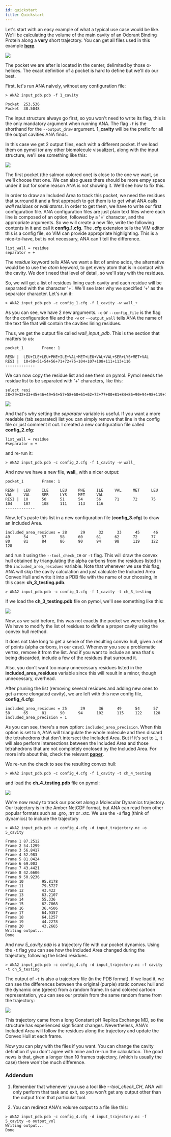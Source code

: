 ```yaml
---
id: quickstart  
title: Quickstart  
---
```


Let's start with an easy example of what a typical use case would be like.
We'll be calculating the volume of the main cavity of an Odorant Binding Protein along
a **very** short trajectory.
You can get all files used in this example [**here**](https://github.com/anadynamics/ANA2/tree/master/aux/quickstart).

![](assets/quickstart/quickstart_1.png)

The pocket we are after is located in the center, delimited by those α-helices.
The exact definition of a pocket is hard to define but we'll do our best.

First, let's run ANA naively, without any configuration file:

```
> ANA2 input_pdb.pdb -f 1_cavity

Pocket  253.536
Pocket  38.5048
```

The input structure always go first, so you won't need to write its flag, this
is the only mandatory argument when running ANA. The flag `-f` is the shorthand
for the `--output_draw` argument. **1_cavity** will be the prefix for all
the output cavities ANA finds. 

In this case we get 2 output files, each with a different pocket. If we load
them on pymol (or any other biomolecule visualizer), along with the input
structure, we'll see something like this:

![](assets/quickstart/quickstart_2.png)

The first pocket (the salmon colored one) is close to the one we want, so
we'll choose that one. We can also guess there should be more empy space under
it but for some reason ANA is not showing it. We'll see how to fix this.

In order to draw an Included Area to track this pocket, we need the residues
that surround it and a first approach to get them is to get what ANA calls
*wall residues* or *wall atoms*.
In order to get them, we have to write our first configuration file. ANA
configuration files are just plain text files where each line is composed of an
option, followed by a '=' character, and the appropriate arguments. So we will
create a new file, write the following contents in it and call it
**config_1.cfg**. The **.cfg** extension tells the VIM editor this is a config
file, so VIM can provide appropriate highlighting. This is a nice-to-have, but is
not necessary, ANA can't tell the difference.

```
list_wall = residue
separator = +
```

The *residue* keyword tells ANA we want a list of amino acids, the
alternative would be to use the *atom* keyword, to get every atom that is in
contact with the cavity. We don't need that level of detail, so we'll stay with
the residues.

So, we will get a list of residues lining each cavity and each residue will be
separated with the character '+'. We'll see later why we specified '+' as the
separator character. Let's run it:

```
> ANA2 input_pdb.pdb -c config_1.cfg -f 1_cavity -w wall_+
```

As you can see, we have 2 new arguments. `-c` or `--config_file` is the flag
for the configuration file and the `-w` or `--output_wall` tells ANA the name of
the text file that will contain the cavities lining residues.

Thus, we get the output file called *wall_input_pdb*. This is the section that
matters to us:

```
pocket_1        Frame: 1

RESN |  LEU+ILE+LEU+PHE+ILE+VAL+MET+LEU+VAL+VAL+SER+LYS+MET+VAL
RESI |  10+50+51+54+56+71+72+75+104+107+108+111+113+116
-------------
```

We can now copy the residue list and see them on pymol. Pymol needs the residue
list to be separated with '+' characters, like this:

```
select resi 28+29+32+33+45+46+49+54+57+58+60+61+62+72+77+80+81+84+86+90+94+98+119+122+128
```

![](assets/quickstart/quickstart_3.png)

And that's why setting the *separator* variable is useful. If you want a more
readable (tab separated) list you can simply remove that line in the config
file or just comment it out. I created a new configuration file called
**config_2.cfg**:

```
list_wall = residue
#separator = +
```

and re-run it:

```
> ANA2 input_pdb.pdb -c config_2.cfg -f 1_cavity -w wall_
```

And now we have a new file, **wall_** with a nicer output:

```
pocket_1        Frame: 1

RESN |  LEU     ILE     LEU     PHE     ILE     VAL     MET     LEU     VAL     VAL     SER     LYS     MET     VAL
RESI |  10      50      51      54      56      71      72      75      104     107     108     111     113     116
-------------  
```

Now, let's paste this list in a new configuration file (**config_3.cfg**) to draw an Included Area.

```
included_area_residues = 28      29      32      33      45      46      49      54      57      58      60      61      62      72      77      80      81      84      86      90      94      98      119     122     128 
```

and run it using the `--tool_check_CH` or `-t` flag. This will draw the convex
hull obtained by triangulating the alpha carbons from the residues listed in the 
`included_area_residues` variable. Note that whenever we use this flag, ANA
will skip the cavity calculation and just calculate the Included Area Convex
Hull and write it into a PDB file with the name of our choosing, in this case:
**ch_3_testing.pdb**.

```
> ANA2 input_pdb.pdb -c config_3.cfg -f 1_cavity -t ch_3_testing
```
If we load the **ch_3_testing.pdb** file on pymol, we'll see something like this:

![](assets/quickstart/quickstart_4.png)

Now, as we said before, this was not exactly the pocket we were looking for. We
have to modify the list of residues to define a proper cavity using the convex
hull method.

It does not take long to get a sense of the resulting convex hull, given a set
of points (alpha carbons, in our case). Whenever you see a problematic vertex,
remove it from the list. And if you want to include an area that's being
discarded, include a few of the residues that surround it.

Also, you don't want too many unnecessary residues listed in the
**included_area_residues** variable since this will result in a minor, though
unnecessary, overhead.

After pruning the list (removing several residues and adding new ones to
get a more elongated cavity), we are left with this new config file, **config_4.cfg**:

```
included_area_residues = 25      29      36      49      54      57      58      65      81      90      94      102      115     122     128 
included_area_precision = 1
```

As you can see, there's a new option: `included_area_precision`. When this
option is set to `0`, ANA will triangulate the whole molecule and then discard
the tetrahedrons that don't intersect the Included Area. But if it's set to
`1`, it will also perform intersections between the Included Area and those
tetrahedrons that are not completely enclosed by the Included Area. For more
info about this, check the relevant [**paper**](https://pubs.acs.org/doi/10.1021/acs.jctc.7b00744#:~:text=We%20make%20use%20of%20variations,volume%20exhibit%20more%20flexible%20cavities.).

We re-run the check to see the resulting convex hull:

```
> ANA2 input_pdb.pdb -c config_4.cfg -f 1_cavity -t ch_4_testing
```
and load the **ch_4_testing.pdb** file on pymol:

![](assets/quickstart/quickstart_5.png)

We're now ready to track our pocket along a Molecular Dynamics trajectory. Our
trajectory is in the Amber NetCDF format, but ANA can read from other popular
formats such as .gro, .trr or .xtc. 
We use the `-d` flag (think of dynamics) to include the trajectory

```
> ANA2 input_pdb.pdb -c config_4.cfg -d input_trajectory.nc -o 5_cavity

Frame 1 87.2512
Frame 2 54.1299
Frame 3 56.8417
Frame 4 52.983
Frame 5 81.8424
Frame 6 69.003
Frame 7 43.4421
Frame 8 42.6606
Frame 9 50.9236
Frame 10        95.8178
Frame 11        79.5727
Frame 12        43.422
Frame 13        63.2107
Frame 14        55.336
Frame 15        62.7068
Frame 16        36.4506
Frame 17        64.9357
Frame 18        64.1257
Frame 19        44.2278
Frame 20        43.2665
Writing output...
Done
```

And now *5_cavity.pdb* is a trajectory file with our pocket dynamics. 
Using the `-t` flag you can see how the Included Area changed during the
trajectory, following the listed residues.

```
> ANA2 input_pdb.pdb -c config_4.cfg -d input_trajectory.nc -f cavity -t ch_5_testing
```

The output of `-t` is also a trajectory file (in the PDB format). If we
load it, we can see the differences between the original (purple) static convex
hull and the dynamic one (green) from a random frame. In sand colored cartoon
representation, you can see our protein from the same random frame from the
trajectory:

![](assets/quickstart/quickstart_6.png)

This trajectory came from a long Constant pH Replica Exchange MD, so the
structure has experienced significant changes. Nevertheless, ANA's Included Area
will follow the residues along the trajectory and update the Convex Hull at
each frame.

Now you can play with the files if you want. You can change the cavity
definition if you don't agree with mine and re-run the calculation. The good
news is that, given a longer than 10 frames trajectory, (which is usually the
case) there won't be much difference.


### Addendum

1. Remember that whenever you use a tool like *--tool_check_CH*, ANA will only perform
that task and exit, so you won't get any output other than the output from
that particular tool.

2. You can redirect ANA's volume output to a file like this:
```
> ANA2 input_pdb.pdb -c config_4.cfg -d input_trajectory.nc -f 5_cavity -o output_vol
Writing output...
Done
```
